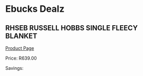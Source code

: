 
# Ebucks Dealz
## RHSEB RUSSELL HOBBS SINGLE FLEECY BLANKET
[Product Page](https://www.ebucks.com/web/shop/productSelected.do?prodId=1155234792&catId=1157551316)

Price: R639.00

Savings: 


	